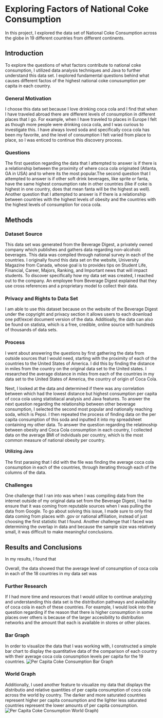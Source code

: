# Exploring Factors of National Coke Consumption 
In this project, I explored the data set of National Coke Consumption across the globe in 19 different countries from different continents.

## Introduction
To explore the questions of what factors contribute to national coke consumption, I utilized data analysis techniques and Java to further understand this data set. I explored fundamental questions behind what causes different factos of the highest national coke conusumption per capita in each country.

### General Motivation
I choose this data set because I love drinking coca cola and I find that when I have traveled abroad there are different levels of consumption in different places that I go. For example, when I have traveled to places in Europe I felt as though more people were drinking coca cola, and I was curious to investigate this. I have always loved soda and specifically coca cola has been my favorite, and the level of consumption I felt varied from place to place, so I was enticed to continue this discovery process.

### Questions
The first question regarding the data that I attempted to answer is if there is a relationship between the proximity of where coca cola originated (Atlanta, GA in USA) and to where its the most popular.The second question that I attempted to answer is if other soft drink beverages, like sprite or fanta, have the same highest consumption rate in other countries (like if coke is highest in one country, does that mean fanta will be the highest as well). Another question that I attempted to answer is if there is a relationship between countries with the highest levels of obesity and the countries with the highest levels of consumption for coca cola.

## Methods
### Dataset Source
This data set was generated from the Beverage Digest, a privately owned company which publishes and gathers data regarding non-alcoholc beverages. This data was compiled through national survey in each of the countries. I originally found this data set on the website, University Magazine from Canada, whose goal is to provides tips on Student Life, Financial, Career, Majors, Ranking, and Important news that will impact students. To discover specifically how my data set was created, I reached out to the company. An employee from Beverage Digest explained that they use cross references and a proprietary model to collect their data. 

### Privacy and Rights to Data Set
I am able to use this dataset because on the website of the Beverage Digest under the copyright and privacy section it allows users to each download one pdf/excel document version of the data. Additioally, the data can also be found on statista, which is a free, credible, online source with hundreds of thousands of data sets.

### Process
I went about answering the questions by first gathering the data from outside sources that I would need, starting with the proximity of each of the countries to the United States of America. I did this by finding the distance in miles from the country on the original data set to the United states. I researched the average distance in miles from each of the countries in my data set to the United States of America, the country of origin of Coca Cola.

Next, I looked at the data and determined if there was any correlation between which had the lowest distance but highest consumption per capita of coca cola using statistiacal analysis and Java features. To answer the next question regarding the relationship between other beverage consumption, I selected the second most popular and nationally reaching soda, which is Pepsi. I then repeated the process of finding data on the per capita consumption of this soda and inputted it into my spreadsheet containing my other data. To answer the question regarding the relatinoship between obesity and Coca Cola consumption in each country, I collected data on the average BMI of indviduals per country, which is the most common measure of national obesity per country.

#### Utilizing Java
The first parasing that I did with the file was finding the average coca cola consumption in each of the countries, through iterating through each of the columns of the data.
 
### Challenges
One challenge that I ran into was when I was compiling data from the internet outside of my original data set from the Beverage Digest, I had to ensure that it was coming from reputable sources when I was pulling the data from Google. To go about solving this issue, I made sure to only find data coming from places with .gov or national affiliation, instead of just choosing the first statistic that I found. Another challenge that I faced was determining the overlap in data and because the sample size was relatively small, it was difficult to make meaningful conclusions.

## Results and Conclusions
In my results, I found that

Overall, the data showed that the average level of consumption of coca cola in each of the 18 countries in my data set was

### Further Research
If I had more time and resources that I would utilize to continue analyzing and understanding this data set is the distribution pathways and availability of coca cola in each of these countries. For example, I would look into the question regarding if the reason that there is higher consumption in some places over others is because of the larger accesibility to distribution networks and the amount that each is available in stores or other places.


### Bar Graph 
In order to visualize the data that I was working with, I constructed a simple bar chart to display the quantitative data of the comparison of each country with their average coca cola conusmption levels per capita for the 19 countries.
![Per Capita Coke Consumption Bar Graph](/Users/pvonoiste/Desktop/BarGraph)

### World Graph
Additionally, I used another feature to visualize my data that displays the distributio and relative quantities of per capita consumption of coca cola across the world by country. The darker and more saturated countries represent higher per capita consumption and the lighter less saturated countries represent the lower amounts of per capita consumption.
![Per Capita Coke Consumption World Graph](/Users/pvonoiste/Desktop/WorldGraph))

